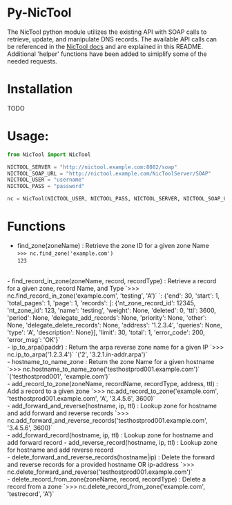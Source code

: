Py-NicTool
==========

The NicTool python module utilizes the existing API with SOAP calls to retrieve, update, and manipulate
DNS records. The available API calls can be referenced in the [NicTool docs](https://www.nictool.com/docs/api/api.shtml)
and are explained in this README. Additional 'helper' functions have been added to simiplify some of the
needed requests.

# Installation
TODO

# Usage:

```py
from NicTool import NicTool

NICTOOL_SERVER = "http://nictool.example.com:8082/soap"
NICTOOL_SOAP_URL = "http://nictool.example.com/NicToolServer/SOAP"
NICTOOL_USER = "username"
NICTOOL_PASS = "password"

nc = NicTool(NICTOOL_USER, NICTOOL_PASS, NICTOOL_SERVER, NICTOOL_SOAP_URL)
```


# Functions

- find_zone(zoneName) : Retrieve the zone ID for a given zone Name  
  `>>> nc.find_zone('example.com')`  
  `123`  
<br>
- find_record_in_zone(zoneName, record, recordType) : Retrieve a record for a given zone, record Name, and Type  
  `>>> nc.find_record_in_zone('example.com', 'testing', 'A')`  
  `<SOAPpy.Types.structType s-gensym105 at 36063208>: {'end': 30, 'start': 1, 'total_pages': 1, 'page': 1, 'records': [<SOAPpy.Types.structType item at 36063064>: {'nt_zone_record_id': 12345, 'nt_zone_id': 123, 'name': 'testing', 'weight': None, 'deleted': 0, 'ttl': 3600, 'period': None, 'delegate_add_records': None, 'priority': None, 'other': None, 'delegate_delete_records': None, 'address': '1.2.3.4', 'queries': None, 'type': 'A', 'description': None}], 'limit': 30, 'total': 1, 'error_code': 200, 'error_msg': 'OK'}`  
<br>
- ip_to_arpa(ipaddr) : Return the arpa reverse zone name for a given IP  
  `>>> nc.ip_to_arpa('1.2.3.4')`  
  `('2', '3.2.1.in-addr.arpa')`  
<br>
- hostname_to_name_zone : Return the zone Name for a given hostname  
  `>>> nc.hostname_to_name_zone('testhostprod001.example.com')`  
  `('testhostprod001', 'example.com')`  
<br>
- add_record_to_zone(zoneName, recordName, recordType, address, ttl) : Add a record to a given zone  
  `>>> nc.add_record_to_zone('example.com', 'testhostprod001.example.com', 'A', '3.4.5.6', 3600)`  
<br>
- add_forward_and_reverse(hostname, ip, ttl) : Lookup zone for hostname and add forward and reverse records  
  `>>> nc.add_forward_and_reverse_records('testhostprod001.example.com', '3.4.5.6', 3600)`  
<br>
- add_forward_record(hostname, ip, ttl) : Lookup zone for hostname and add forward record  
- add_reverse_record(hostname, ip, ttl) : Lookup zone for hostname and add reverse record  
<br>
- delete_forward_and_reverse_records(hostname|ip) : Delete the forward and reverse records for a provided hostname OR ip-address  
  `>>> nc.delete_forward_and_reverse('testhostprod001.example.com')`  
<br>
- delete_record_from_zone(zoneName, record, recordType) : Delete a record from a zone  
  `>>> nc.delete_record_from_zone('example.com', 'testrecord', 'A')`  
<br>
